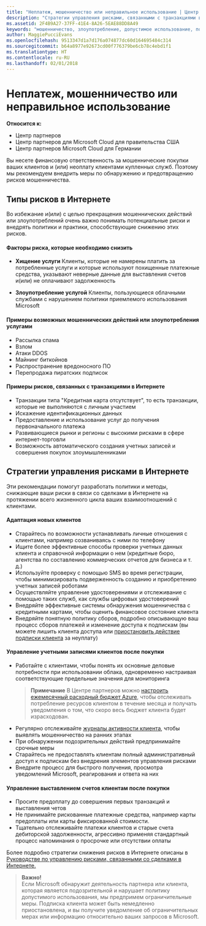 ```yaml
---
title: "Неплатеж, мошенничество или неправильное использование | Центр партнеров"
description: "Стратегии управления рисками, связанными с транзакциями в Интернете, включая неоплату клиентом товаров и услуг, мошеннические действия или злоупотребление."
ms.assetid: 2F4B9A27-37FF-41E4-8A26-5EAE88DD8A49
keywords: "мошенничество, злоупотребление, допустимое использование, политика допустимого использования, неоплата, клиент не платит по счетам, риски в Интернете, хищение услуги, злоупотребление услугой, приостановка подписки,"
author: MaggiePucciEvans
ms.openlocfilehash: 9513347d1a7d176a074877dc60d164695484c314
ms.sourcegitcommit: b64a8977e92673cd00f776379be6cb78c4ebd1f1
ms.translationtype: HT
ms.contentlocale: ru-RU
ms.lasthandoff: 02/01/2018
---
```

# <a name="non-payment-fraud-or-misuse"></a>Неплатеж, мошенничество или неправильное использование

**Относится к:**

-  Центр партнеров
-  Центр партнеров для Microsoft Cloud для правительства США
-  Центр партнеров Microsoft Cloud для Германии

Вы несете финансовую ответственность за мошеннические покупки ваших клиентов и (или) неоплату клиентами купленных служб. Поэтому мы рекомендуем внедрить меры по обнаружению и предотвращению рисков мошенничества.

## <a name="types-of-online-risk"></a>Типы рисков в Интернете

Во избежание и(или) с целью прекращения мошеннических действий или злоупотреблений очень важно понимать потенциальные риски и внедрять политики и практики, способствующие снижению этих рисков.

#### <a name="risk-exposure-to-be-mitigated"></a>Факторы риска, которые необходимо снизить

- **Хищение услуги** Клиенты, которые не намерены платить за потребленные услуги и которые используют похищенные платежные средства, указывают неверные данные для выставления счетов и(или) не оплачивают задолженность

- **Злоупотребление услугой** Клиенты, пользующиеся облачными службами с нарушением политики приемлемого использования Microsoft

#### <a name="examples-of-possible-fraud-or-service-abuse"></a>Примеры возможных мошеннических действий или злоупотребления услугами
- Рассылка спама
- Взлом
- Атаки DDOS
- Майнинг биткойнов
- Распространение вредоносного ПО
- Перепродажа пиратских подписок 

#### <a name="examples-of-online-transaction-risk"></a>Примеры рисков, связанных с транзакциями в Интернете
- Транзакции типа "Кредитная карта отсутствует", то есть транзакции, которые не выполняются с личным участием
- Искажение идентификационных данных
- Предоставление и использование услуг до получения первоначального платежа
- Развивающиеся рынки и регионы с высокими рисками в сфере интернет-торговли
- Возможность автоматического создания учетных записей и совершения покупок злоумышленниками

## <a name="strategies-for-managing-online-risk"></a>Стратегии управления рисками в Интернете

Эти рекомендации помогут разработать политики и методы, снижающие ваши риски в связи со сделками в Интернете на протяжении всего жизненного цикла ваших взаимоотношений с клиентами.  

#### <a name="when-onboarding-new-customers"></a>Адаптация новых клиентов
- Старайтесь по возможности устанавливать личные отношения с клиентами, например созваниваясь с ними по телефону
- Ищите более эффективные способы проверки учетных данных клиента и справочной информации о нем (кредитные бюро, агентства по составлению коммерческих отчетов для бизнеса и т. д.) 
- Используйте проверку с помощью SMS во время регистрации, чтобы минимизировать подверженность созданию и приобретению учетных записей роботами
- Осуществляйте управление удостоверениями и отслеживание с помощью таких служб, как службы цифровых удостоверений
- Внедряйте эффективные системы обнаружения мошенничества с кредитными картами, чтобы оценить финансовое состояние клиента
- Внедряйте понятную политику сборов, подробно описывающую ваш процесс сборов платежей и изменение доступа к подпискам (вы можете лишить клиента доступа или [приостановить действие подписки клиента](suspend-a-subscription.md) за неуплату)

#### <a name="post-purchase-customer-account-management"></a>Управление учетными записями клиентов после покупки
- Работайте с клиентами, чтобы понять их основные деловые потребности при использовании облака, одновременно настраивая соответствующие предельные значения для мониторинга
    >**Примечание** В Центре партнеров можно [настроить ежемесячный расходный бюджет Azure](set-an-azure-spending-budget-for-your-customers.md), чтобы отслеживать потребление ресурсов клиентом в течение месяца и получать уведомления о том, что скоро весь бюджет клиента будет израсходован.
- Регулярно отслеживайте [журналы активности клиента](activity-logs.md), чтобы выявлять мошенничество на ранних этапах
- При обнаружении подозрительных действий предпринимайте срочные меры
- Старайтесь не предоставлять клиентам полный административный доступ к подпискам без внедрения элементов управления рисками
- Внедрите процесс для быстрого получения, просмотра уведомлений Microsoft, реагирования и ответа на них

#### <a name="post-purchase-customer-billing-management"></a>Управление выставлением счетов клиентам после покупки
- Просите предоплату до совершения первых транзакций и выставления четов 
- Не принимайте рискованные платежные средства, например карты предоплаты или карты фиксированной стоимости.
- Тщательно отслеживайте платежи клиентов и старые счета дебиторской задолженности, агрессивно применяя стандартный процесс напоминания о просрочке или отсутствии оплаты

Более подробно стратегии снижения рисков в Интернете описаны в [Руководстве по управлению рисками, связанными со сделками в Интернете.](https://assets.windowsphone.com/7d885238-e13b-4f10-a682-3d5adacd2859/CSP-PartnerRiskGuide-APSFinal_InvariantCulture_Default.zip)

>**Важно!**<br>
Если Microsoft обнаружит деятельность партнера или клиента, которая является подозрительной и нарушает политику допустимого использования, мы предпримем ограничительные меры. Подписка клиента может быть немедленно приостановлена, и вы получите уведомление об ограничительных мерах или информацию относительно ваших запросов в Microsoft.

 

 



